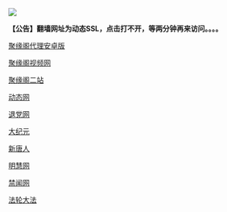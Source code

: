 
![](https://raw.githubusercontent.com/hao369/a/master/j.jpg)

**【公告】翻墙网址为动态SSL，点击打不开，等两分钟再来访问。。。。**

 [聚缘阁代理安卓版](https://github.com/hao369/a/raw/master/j8.apk)

 [聚缘阁视频网](http://qw1.gry5.ml/9.html)

[聚缘阁二站](http://qw1.gry5.ml/j2)


 [动态网](http://qw1.gry5.ml/)

[退党网](http://qw1.gry5.ml/?id=8)

[大纪元](http://qw1.gry5.ml/?id=7)

[新唐人](http://qw1.gry5.ml/?id=5)

[明慧网](http://qw1.gry5.ml/?id=3)

[禁闻网](http://qw1.gry5.ml/?id=16)

[法轮大法](http://qw1.gry5.ml/?id=15)


